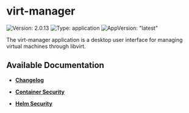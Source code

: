 # virt-manager

![Version: 2.0.13](https://img.shields.io/badge/Version-2.0.13-informational?style=flat-square) ![Type: application](https://img.shields.io/badge/Type-application-informational?style=flat-square) ![AppVersion: "latest"](https://img.shields.io/badge/AppVersion-"latest"-informational?style=flat-square)

The virt-manager application is a desktop user interface for managing virtual machines through libvirt.

## Available Documentation

- [**Changelog**](CHANGELOG)

- [**Container Security**](container-security)

- [**Helm Security**](helm-security)

